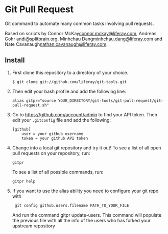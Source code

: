 # Git Pull Request

Git command to automate many common tasks involving pull requests.

Based on scripts by Connor McKay<connor.mckay@liferay.com>, Andreas Gohr <andi@splitbrain.org>, Minhchau Dang<minhchau.dang@liferay.com> and Nate Cavanaugh<nathan.cavanaugh@liferay.com>.

## Install

1.	First clone this repository to a directory of your choice.

		$ git clone git://github.com/liferay/git-tools.git

2.	Then edit your bash profile and add the following line:

		alias gitpr="source YOUR_DIRECTORY/git-tools/git-pull-request/git-pull-request.sh"
	
3.	Go to <https://github.com/account/admin> to find your API token. Then edit
	your `.gitconfig` file and add the following:

		[github]
			user = your github username
			token = your github API token

4.	Change into a local git repository and try it out! To see a list of all open
	pull requests on your repository, run:

		gitpr
		
	To see a list of all possible commands, run:
	
		gitpr help

5. If you want to use the alias ability you need to configure your git repo with
 		
		git config github.users.filename PATH_TO_YOUR_FILE 	
	
	And run the command gitpr update-users. This command will populate the previous file
	with all the info of the users who has forked your upstream repository
